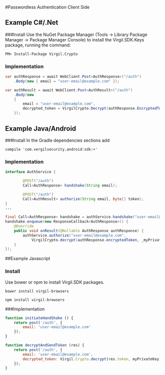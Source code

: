 #Passwordless Authentication Client Side

## Example C#/.Net

###Install
Use the NuGet Package Manager (Tools -> Library Package Manager -> Package Manager Console) to install the Virgil.SDK.Keys package, running the command:
```
PM> Install-Package Virgil.Crypto
```

### Implementation

```csharp
var authResponse = await WebClient.Post<AuthResponse>("/auth")
    .Body(new { email = "user-email@example.com" });

var authResult = await WebClient.Post<AuthResult>("/auth")
    .Body(new
    {
        email = "user-email@example.com",
        decrypted_token = VirgilCrypto.Decrypt(authResponse.EncryptedToken, myPrivateKey)
    });
```

## Example Java/Android

###Install
In the Gradle dependencies sections add

```
compile 'com.vergilsecurity.android:sdk:+'
```

### Implementation
```java	
interface AuthService {

        @POST("/auth")
        Call<AuthResponse> handshake(String email);

        @POST("/auth")
        Call<AuthResult> authorize(String email, byte[] token);
}
...

final Call<AuthResponse> handshake = authService.handshake("user-email@example.com");
handshake.enqueue(new ResponseCallback<AuthResponse>() {
    @Override
    public void onResult(@Nullable AuthResponse authResponse) {
        authService.authorize("user-email@example.com", 
        	VirgilCrypto.decrypt(authResponse.encryptedToken, _myPrivateKey));
    }
});
```

##Example Javascript

### Install
Use bower or npm to install Virgil.SDK packages.
```
bower install virgil-browsers
```
```
npm install virgil-browsers
```
###Implementation

```javascript
function initiateHandShake () {
	return post('/auth', {
		email: 'user-email@example.com'
	});
}

function decryptAndSendToken (res) {
	return post('/auth', {
		email: 'user-email@example.com',
		decrypted_token: Virgil.Crypto.decrypt(res.token, myPrivateKey)
	});
}
```
